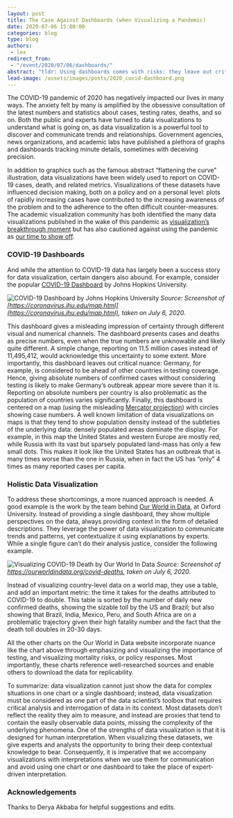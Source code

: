 ```yaml
---
layout: post
title: The Case Against Dashboards (when Visualizing a Pandemic) 
date: 2020-07-06 15:00:00
categories: blog
type: blog
authors: 
 - lex
redirect_from:
 - "/event/2020/07/06/dashboards/"
abstract: "tldr: Using dashboards comes with risks: they leave out critical context by over-simplifying and hence give false certainty. A more nuanced approach including interpreation by experts, and showing multiple perspectives is needed when visualizing data for something as complex as the COVID-19 pandemic."
lead-image: /assets/images/posts/2020_covid-dashboard.png
---
```


The COVID-19 pandemic of 2020 has negatively impacted our lives in many ways. The anxiety felt by many is amplified by the obsessive consultation of the latest numbers and statistics about cases, testing rates, deaths, and so on. Both the public and experts have turned to data visualizations to understand what is going on, as data visualization is a powerful tool to discover and communicate trends and relationships. Government agencies, news organizations, and academic labs have published a plethora of graphs and dashboards tracking minute details, sometimes with deceiving precision. 

In addition to graphics such as the famous abstract “flattening the curve” illustration, data visualizations have been widely used to report on COVID-19 cases, death, and related metrics. Visualizations of these datasets have influenced decision making, both on a policy and on a personal level: plots of rapidly increasing cases have contributed to the increasing awareness of the problem and to the adherence to the often difficult counter-measures. The academic visualization community has both identified the many data visualizations published in the wake of this pandemic as [visualization’s breakthrough moment](https://medium.com/nightingale/data-visualizations-breakthrough-moment-in-the-covid-19-crisis-ce46627c7db5) but has also cautioned against using the pandemic as [our time to show off](https://medium.com/@mcorrell/visualization-design-principles-for-the-pandemic-e65388280d16). 


### COVID-19 Dashboards

And while the attention to COVID-19 data has largely been a success story for data visualization, certain dangers also abound. For example, consider the popular [COVID-19 Dashboard](https://coronavirus.jhu.edu/map.html) by Johns Hopkins University. 

![COVID-19 Dashboard by Johns Hopkins University]({{site.base_url}}/assets/images/posts/2020_covid-dashboard.png)
*Source: Screenshot of [https://coronavirus.jhu.edu/map.html](https://coronavirus.jhu.edu/map.html), taken on July 6, 2020.*


This dashboard gives a misleading impression of certainty through different visual and numerical channels. The dashboard presents cases and deaths as precise numbers, even when the true numbers are unknowable and likely quite different. A simple change, reporting on 11.5 million cases instead of 11,495,412, would acknowledge this uncertainty to some extent. More importantly, this dashboard leaves out critical nuance: Germany, for example, is considered to be ahead of other countries in testing coverage. Hence, giving absolute numbers of confirmed cases without considering testing is likely to make Germany’s outbreak appear more severe than it is. Reporting on absolute numbers per country is also problematic as the population of countries varies significantly. Finally, this dashboard is centered on a map (using the misleading [Mercator projection](https://bramus.github.io/mercator-puzzle-redux/)) with circles showing case numbers. A well known limitation of data visualizations on maps is that they tend to show population density instead of the subtleties of the underlying data: densely populated areas dominate the display. For example, in this map the United States and western Europe are mostly red, while Russia with its vast but sparsely populated land-mass has only a few small dots. This makes it look like the United States has an outbreak that is many times worse than the one in Russia, when in fact the US has “only” 4 times as many reported cases per capita. 

### Holistic Data Visualization

To address these shortcomings, a more nuanced approach is needed. A good example is the work by the team behind [Our World in Data](https://ourworldindata.org/coronavirus), at Oxford University. Instead of providing a single dashboard, they show multiple perspectives on the data, always providing context in the form of detailed descriptions. They leverage the power of data visualization to communicate trends and patterns, yet contextualize it using explanations by experts. While a single figure can’t do their analysis justice, consider the following example. 

![Visualizing COVID-19 Death by Our World In Data]({{site.base_url}}/assets/images/posts/2020_covid-deaths.png)
*Source: Screenshot of https://ourworldindata.org/covid-deaths, taken on July 6, 2020.* 

Instead of visualizing country-level data on a world map, they use a table, and add an important metric: the time it takes for the deaths attributed to COVID-19 to double. This table is sorted by the number of daily new confirmed deaths, showing the sizable toll by the US and Brazil; but also showing that Brazil, India, Mexico, Peru, and South Africa are on a problematic trajectory given their high fatality number and the fact that the death toll doubles in 20-30 days. 

All the other charts on the Our World in Data website incorporate nuance like the chart above through emphasizing and visualizing the importance of testing, and visualizing mortality risks, or policy responses. Most importantly, these charts reference well-researched sources and enable others to download the data for replicability.

To summarize: data visualization cannot just show the data for complex situations in one chart or a single dashboard; instead, data visualization must be considered as one part of the data scientist’s toolbox that requires critical analysis and interrogation of data in its context. Most datasets don’t reflect the reality they aim to measure, and instead are proxies that tend to contain the easily observable data points, missing the complexity of the underlying phenomena. One of the strengths of data visualization is that it is designed for human interpretation. When visualizing these datasets, we give experts and analysts the opportunity to bring their deep contextual knowledge to bear. Consequently, it is imperative that we accompany visualizations with interpretations when we use them for communication and avoid using one chart or one dashboard to take the place of expert-driven interpretation.  

### Acknowledgements

Thanks to Derya Akbaba for helpful suggestions and edits. 
